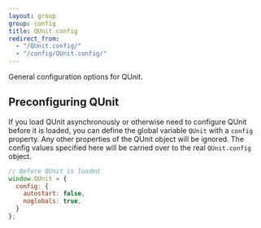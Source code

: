 ```yaml
---
layout: group
group: config
title: QUnit.config
redirect_from:
  - "/QUnit.config/"
  - "/config/QUnit.config/"
---
```


General configuration options for QUnit.

## Preconfiguring QUnit

If you load QUnit asynchronously or otherwise need to configure QUnit before it is loaded, you can define the global variable `QUnit` with a `config` property. Any other properties of the QUnit object will be ignored. The config values specified here will be carried over to the real `QUnit.config` object.

```js
// Before QUnit is loaded
window.QUnit = {
  config: {
    autostart: false,
    noglobals: true,
  }
};
```
